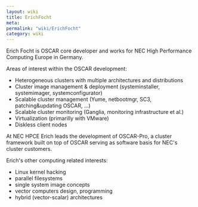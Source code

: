 ```yaml
---
layout: wiki
title: ErichFocht
meta: 
permalink: "wiki/ErichFocht"
category: wiki
---
```

<!-- Name: ErichFocht -->
<!-- Version: 1 -->
<!-- Author: efocht -->

Erich Focht is OSCAR core developer and works for NEC High Performance Computing Europe in Germany.

Areas of interest within the OSCAR development:
 * Heterogeneous clusters with multiple architectures and distributions
 * Cluster image management & deployment (systeminstaller, systemimager, systemconfigurator)
 * Scalable cluster management (Yume, netbootmgr, SC3, patching&updating OSCAR, ...)
 * Scalable cluster monitoring (Ganglia, monitoring infrastructure et al.)
 * Virtualization (primarilly with VMware)
 * Diskless client nodes

At NEC HPCE Erich leads the development of OSCAR-Pro, a cluster framework built on top of OSCAR serving as software basis for NEC's cluster customers.

Erich's other computing related interests:
 * Linux kernel hacking
 * parallel filesystems
 * single system image concepts
 * vector computers design, programming
 * hybrid (vector-scalar) architectures
